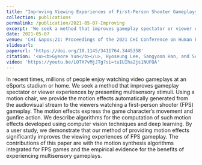 ```yaml
---
title: "Improving Viewing Experiences of First-Person Shooter Gameplays with Automatically-Generated Motion Effects"
collection: publications
permalink: /publication/2021-05-07-Improving
excerpt: 'We seek a method that improves gameplay spectator or viewer experiences by presenting motion effects automatically generated from the audiovisual stream.'
date: 2021-05-07
venue: 'CHI &apos;21: Proceedings of the 2021 CHI Conference on Human Factors in Computing Systems'
slidesurl: 
paperurl: 'https://doi.org/10.1145/3411764.3445358'
citation: '<u><b>Gyeore Yun</b></u>, Hyoseung Lee, Sangyoon Han, and Seungmoon Choi'
video: 'https://youtu.be/LOTX7vMjJTg?si=tuIUIha2js1NUFQA'
---
```


In recent times, millions of people enjoy watching video gameplays at an eSports stadium or home. We seek a method that improves gameplay spectator or viewer experiences by presenting multisensory stimuli. Using a motion chair, we provide the motion effects automatically generated from the audiovisual stream to the viewers watching a first-person shooter (FPS) gameplay. The motion effects express the game character’s movement and gunfire action. We describe algorithms for the computation of such motion effects developed using computer vision techniques and deep learning. By a user study, we demonstrate that our method of providing motion effects significantly improves the viewing experiences of FPS gameplay. The contributions of this paper are with the motion synthesis algorithms integrated for FPS games and the empirical evidence for the benefits of experiencing multisensory gameplays.
